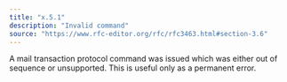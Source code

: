 ```yaml
---
title: "x.5.1"
description: "Invalid command"
source: "https://www.rfc-editor.org/rfc/rfc3463.html#section-3.6"
---
```


A mail transaction protocol command was issued which was either out of sequence or unsupported.
This is useful only as a permanent error.
